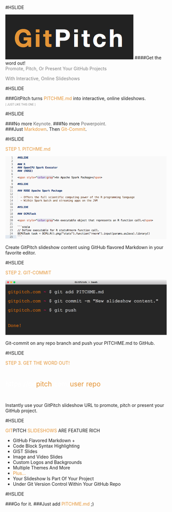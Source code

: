 #HSLIDE

![LOGO](assets/gp-logo.png)
####Get the word out!
<br>
<span style="color:gray">Promote, Pitch, Or Present Your GitHub Projects</span>

<span style="color:gray">With Interactive, Online Slideshows</span>

#HSLIDE

###GitPitch turns <span style="color: #e49436; text-transform: none">PITCHME.md</span> into interactive, online slideshows.
<br>
<span style="color:gray; font-size:0.6em;">[ JUST LIKE THIS ONE ]</span>

#HSLIDE

###No more <span style="color: #666666">Keynote.</span>
###<span class="fragment" data-fragment-index="1">No more <span style="color: #666666">Powerpoint.</span>
<br>
###<span class="fragment" data-fragment-index="2">Just <span style="color: #e49436">Markdown</span>. Then <span style="color: #e49436">Git-Commit</span>.</li>

#HSLIDE

<span style="color: #e49436">STEP 1. PITCHME.md</span>

![MARKDOWN](assets/markdown.png)

Create GitPitch slideshow content using GitHub flavored Markdown in your favorite editor.

#HSLIDE

<span style="color: #e49436">STEP 2. GIT-COMMIT</span>

![TERMINAL](assets/terminal.png)

Git-commit on any repo branch and push your PITCHME.md to GitHub.

#HSLIDE

<span style="color: #e49436">STEP 3. GET THE WORD OUT!</span>

<br>

<span style="font-size: 1.5em;"><span style="color:white">htt</span><span style="color:white">ps://git</span><span style="color: #e49436">pitch</span><span style="color: white">.com/<span style="color: #e49436">user</span>/<span style="color: #e49436">repo</span></span>

<br>

Instantly use your GitPitch slideshow URL to promote, pitch or present your GitHub project.

#HSLIDE

<span style="color: #e49436">GIT</span>PITCH <span style="color: #e49436">SLIDESHOWS</span> ARE FEATURE RICH

- GitHub Flavored Markdown +
- Code Block Syntax Highlighting
- GIST Slides
- Image and Video Slides
- Custom Logos and Backgrounds
- Multiple Themes And More
- <span style="color: #e49436">Plus...</span>
- Your Slideshow Is Part Of Your Project
- Under Git Version Control Within Your GitHub Repo

#HSLIDE

###Go for it.
###Just add <span style="color: #e49436; text-transform: none">PITCHME.md</span> ;)

